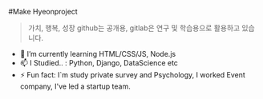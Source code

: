 #Make Hyeonproject
>가치, 행복, 성장
github는 공개용, gitlab은 연구 및 학습용으로 활용하고 있습니다.

- 🌱 I’m currently learning HTML/CSS/JS, Node.js 
- 📫 I Studied.. :  Python, Django, DataScience etc
- ⚡ Fun fact: I`m study private survey and Psychology, I worked Event company, I've led a startup team.
<!--
**Hyeonproject/Hyeonproject** is a ✨ _special_ ✨ repository because its `README.md` (this file) appears on your GitHub profile.

Here are some ideas to get you started:

- 🔭 I’m currently working on ...
- 🌱 I’m currently learning ...
- 👯 I’m looking to collaborate on ...
- 🤔 I’m looking for help with ...
- 💬 Ask me about ...
- 📫 How to reach me: ...
- 😄 Pronouns: ...
- ⚡ Fun fact: ...
-->
